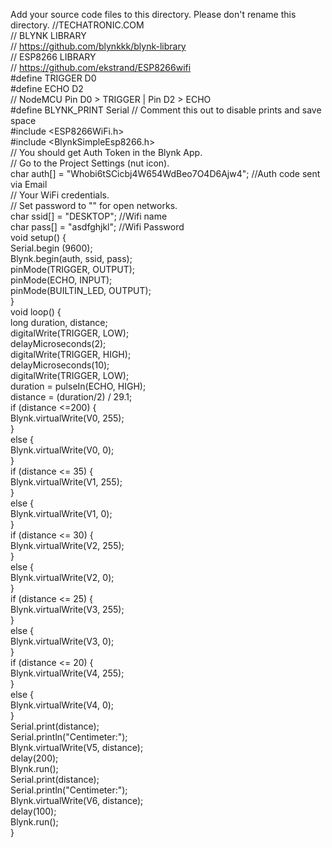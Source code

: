 Add your source code files to this directory. Please don't rename this directory.
//TECHATRONIC.COM  
 // BLYNK LIBRARY  
 // https://github.com/blynkkk/blynk-library  
 // ESP8266 LIBRARY  
 // https://github.com/ekstrand/ESP8266wifi  
 #define TRIGGER D0  
 #define ECHO  D2  
 // NodeMCU Pin D0 > TRIGGER | Pin D2 > ECHO  
 #define BLYNK_PRINT Serial  // Comment this out to disable prints and save space  
 #include <ESP8266WiFi.h>  
 #include <BlynkSimpleEsp8266.h>  
 // You should get Auth Token in the Blynk App.  
 // Go to the Project Settings (nut icon).  
 char auth[] = "Whobi6tSCicbj4W654WdBeo7O4D6Ajw4"; //Auth code sent via Email  
 // Your WiFi credentials.  
 // Set password to "" for open networks.  
 char ssid[] = "DESKTOP";  //Wifi name  
 char pass[] = "asdfghjkl"; //Wifi Password  
 void setup() {  
  Serial.begin (9600);  
  Blynk.begin(auth, ssid, pass);  
  pinMode(TRIGGER, OUTPUT);  
  pinMode(ECHO, INPUT);  
  pinMode(BUILTIN_LED, OUTPUT);  
 }  
 void loop() {  
  long duration, distance;  
  digitalWrite(TRIGGER, LOW);   
  delayMicroseconds(2);   
  digitalWrite(TRIGGER, HIGH);  
  delayMicroseconds(10);   
  digitalWrite(TRIGGER, LOW);  
  duration = pulseIn(ECHO, HIGH);  
  distance = (duration/2) / 29.1;  
   if (distance <=200) {  
   Blynk.virtualWrite(V0, 255);  
 }  
  else {  
   Blynk.virtualWrite(V0, 0);  
  }  
  if (distance <= 35) {  
   Blynk.virtualWrite(V1, 255);  
 }  
  else {  
   Blynk.virtualWrite(V1, 0);  
  }  
   if (distance <= 30) {  
   Blynk.virtualWrite(V2, 255);  
 }  
  else {  
   Blynk.virtualWrite(V2, 0);  
  }  
   if (distance <= 25) {  
   Blynk.virtualWrite(V3, 255);  
 }  
  else {  
   Blynk.virtualWrite(V3, 0);  
  }  
   if (distance <= 20) {  
   Blynk.virtualWrite(V4, 255);  
 }  
  else {  
   Blynk.virtualWrite(V4, 0);  
  }  
  Serial.print(distance);  
  Serial.println("Centimeter:");  
  Blynk.virtualWrite(V5, distance);  
  delay(200);  
  Blynk.run();  
  Serial.print(distance);  
  Serial.println("Centimeter:");  
  Blynk.virtualWrite(V6, distance);  
  delay(100);  
  Blynk.run();  
 }
